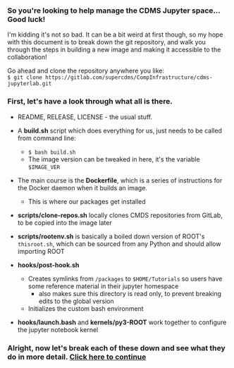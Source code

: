 ### So you're looking to help manage the CDMS Jupyter space... Good luck! 

I'm kidding it's not so bad. It can be a bit weird at first though, so my hope with this document is to break down the git repository, and walk you through the steps in building a new image and making it accessible to the collaboration!

Go ahead and clone the repository anywhere you like:  
`$ git clone https://gitlab.com/supercdms/CompInfrastructure/cdms-jupyterlab.git`

### First, let's have a look through what all is there. 

- README, RELEASE, LICENSE - the usual stuff. 

- A **build.sh** script which does everything for us, just needs to be called from command line:  
  - `$ bash build.sh`  
  - The image version can be tweaked in here, it's the variable `$IMAGE_VER`

- The main course is the **Dockerfile**, which is a series of instructions for the Docker daemon when it builds an image.  
  - This is where our packages get installed

- **scripts/clone-repos.sh** locally clones CMDS repositories from GitLab, to be copied into the image later

- **scripts/rootenv.sh** is basically a boiled down version of ROOT's `thisroot.sh`, which can be sourced from any Python and should allow importing ROOT
  
- **hooks/post-hook.sh** 
  - Creates symlinks from `/packages` to `$HOME/Tutorials` so users have some reference material in their jupyter homespace 
    - also makes sure this directory is read only, to prevent breaking edits to the global version
  - Initializes the custom bash environment
  
- **hooks/launch.bash** and **kernels/py3-ROOT** work together to configure the jupyter notebook kernel   

### Alright, now let's break each of these down and see what they do in more detail. [Click here to continue](./breakdown.md)